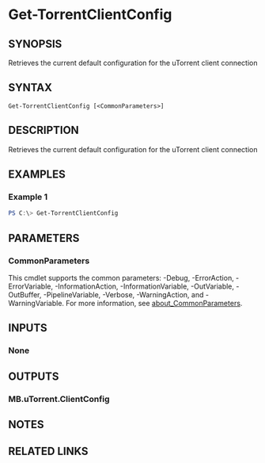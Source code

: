 ﻿---
external help file: MB.uTorrent.dll-Help.xml
Module Name: MB.uTorrent
online version:
schema: 2.0.0
---

# Get-TorrentClientConfig

## SYNOPSIS
Retrieves the current default configuration for the uTorrent client connection

## SYNTAX

```
Get-TorrentClientConfig [<CommonParameters>]
```

## DESCRIPTION
Retrieves the current default configuration for the uTorrent client connection

## EXAMPLES

### Example 1
```powershell
PS C:\> Get-TorrentClientConfig
```

## PARAMETERS

### CommonParameters
This cmdlet supports the common parameters: -Debug, -ErrorAction, -ErrorVariable, -InformationAction, -InformationVariable, -OutVariable, -OutBuffer, -PipelineVariable, -Verbose, -WarningAction, and -WarningVariable. For more information, see [about_CommonParameters](http://go.microsoft.com/fwlink/?LinkID=113216).

## INPUTS

### None
## OUTPUTS

### MB.uTorrent.ClientConfig
## NOTES

## RELATED LINKS
